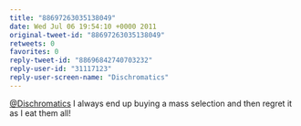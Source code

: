 ```yaml
---
title: "88697263035138049"
date: Wed Jul 06 19:54:10 +0000 2011
original-tweet-id: "88697263035138049"
retweets: 0
favorites: 0
reply-tweet-id: "88696842740703232"
reply-user-id: "31117123"
reply-user-screen-name: "Dischromatics"
---
```

<a href="https://twitter.com/Dischromatics">@Dischromatics</a> I always end up buying a mass selection and then regret it as I eat them all!
